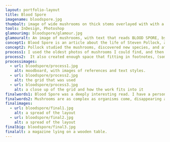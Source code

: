 ```yaml
---
layout: portfolio-layout
title: Blood Spore
imagename: bloodspore.jpg
thumbalt: image of wide mushrooms on thick stems overlayed with with a purple-blue colour
tools: InDesign, Photoshop
glamourimg: bloodspore/glamour.jpg
glamouralt: An image of mushrooms, with text that reads BLOOD SPORE, by Hamilton Morris.
concept1: Blood Spore is an article about the life of Steven Pollock, a physician and pioneering mycologist. The article chronologies the years he spent growing psychedelic mushrooms, working as a 'doctor', and his murder, as well as the effect that his work had on the mycologist and psychedelic mushroom communities. Steven was described as a having copious amounts of hair, and the ability to breed psychedelic mushrooms like nobody else. The story of Steven Pollock happens in the late 1970's, when the psychedelic mushroom craze had begun to take off in earnest.
concept2: Pollock studied the mushrooms, discovered new species, and after his murder, the largest psychedelic mushroom bust to date in North America happened in his 'office'. He kept meticulous notes, and even now, researching for this layout, there isn't much know about the rare strains of mushrooms he found. I wanted to capture the serious tone that he took with his work; he was certain that it would change mankind.
process1: I used the oldest photos of mushrooms I could find, and then layered an indigo colour over them. I loved the graininess of the photos, and the colour brought it out even more. The indigo comes from the mushroom Pollock first discovered, which had a bruised indigo colour around the gills, and the cap was a creamy colour. The page size of this work is A4. The article is about 12,500 words, including footnotes and interviews, so using a large page size helped to cut down on the length.
process2:  It also created enough space that fitting in footnotes, (some about 300 words) less of a challenge. I wanted to convey the information of the article, which might not be a typical read, in a visually compelling manner, one that would draw the reader in because of the layout. The body copy is set in a dark purple colour, which was a nice alternative from black ink. I set the body copy in Caecilia LT Std, which is readable at very small sizes, and was a nice nod to the time of the typewriter and it's square letterforms. The titles, folios and pull-quotes are set in ITC Benguiat Std, a beautiful font that brought a touch of humility and human interest back to a very technically set piece.
processimages:
  - url: bloodspore/process1.jpg
    alt: moodboard, with images of references and text styles.
  - url: bloodspore/process2.jpg
    alt: the grid that was used
  - url: bloodspore/process3.jpg
    alt: a close up of the grid and how the work fits into it
finalwords1: Blood Spore was a deeply interesting read. I have a personal interest in mushrooms, and I found this to be an extension that I hadn't considered. In researching psychedelic mushrooms, I learned that not much is really known besides the chemical compounds that make them psychedelic. There are strains of mushrooms that have next to no information about them, but are attributed to Pollock's work. Because of the ban on psychedelics, much of his work was destroyed.
finalwords2: Mushrooms are as complex as organisms come, disappearing and appearing seemingly at random, containing chemicals and microorganisms that appear no where else on earth. It is a shame that more isn't known, but honestly, the affects of hallucinogenics aren't something to sneeze at. This project brought me back to researching and layouts, my two favorite things.
finalimages:
  - url: bloodspore/final1.jpg
    alt: a spread of the layout
  - url: bloodspore/final2.jpg
    alt: a spread of the layout
finalbig: bloodspore/final3.jpg
finalalt: a magazine lying on a wooden table.
---
```

